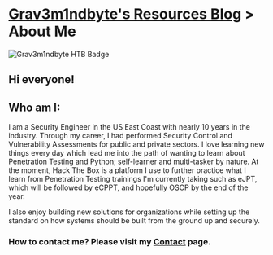 # [Grav3m1ndbyte's Resources Blog](/index.md) > About Me


![Grav3m1ndbyte HTB Badge](https://www.hackthebox.eu/badge/image/75471)



## Hi everyone!



## Who am I:

  I am a Security Engineer in the US East Coast with nearly 10 years in the industry. Through my career, I had performed Security Control and Vulnerability Assessments for public and private sectors. I love learning new things every day which lead me into the path of wanting to learn about Penetration Testing and Python; self-learner and multi-tasker by nature. At the moment, Hack The Box is a platform I use to further practice what I learn from Penetration Testing trainings I'm currently taking such as eJPT, which will be followed by eCPPT, and hopefully OSCP by the end of the year.

  I also enjoy building new solutions for organizations while setting up the standard on how systems should be built from the ground up and securely.
  
  
  
### How to contact me? Please visit my [Contact](/contact.md) page.

